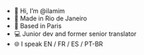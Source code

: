 - 👋 Hi, I’m @ilamim
- 🌴 Made in Rio de Janeiro
- 🥐 Based in Paris
- 💻 Junior dev and former senior translator
- 🌐 I speak EN / FR / ES / PT-BR
<!---
ilamim/ilamim is a ✨ special ✨ repository because its `README.md` (this file) appears on your GitHub profile.
You can click the Preview link to take a look at your changes.
--->
